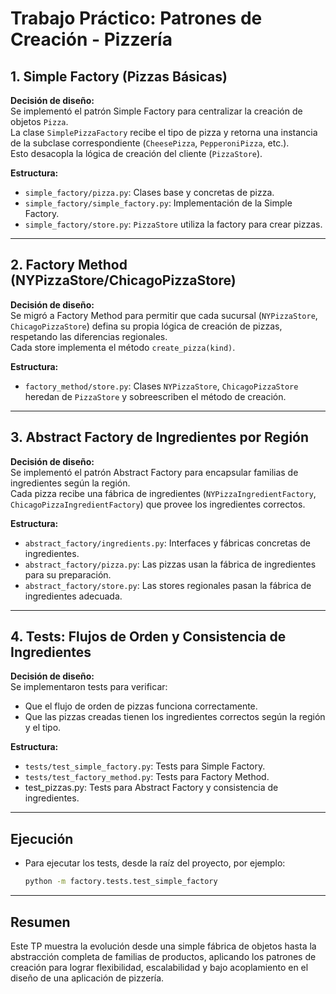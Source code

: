 # Trabajo Práctico: Patrones de Creación - Pizzería

## 1. Simple Factory (Pizzas Básicas)

**Decisión de diseño:**  
Se implementó el patrón Simple Factory para centralizar la creación de objetos `Pizza`.  
La clase `SimplePizzaFactory` recibe el tipo de pizza y retorna una instancia de la subclase correspondiente (`CheesePizza`, `PepperoniPizza`, etc.).  
Esto desacopla la lógica de creación del cliente (`PizzaStore`).

**Estructura:**
- `simple_factory/pizza.py`: Clases base y concretas de pizza.
- `simple_factory/simple_factory.py`: Implementación de la Simple Factory.
- `simple_factory/store.py`: `PizzaStore` utiliza la factory para crear pizzas.

---

## 2. Factory Method (NYPizzaStore/ChicagoPizzaStore)

**Decisión de diseño:**  
Se migró a Factory Method para permitir que cada sucursal (`NYPizzaStore`, `ChicagoPizzaStore`) defina su propia lógica de creación de pizzas, respetando las diferencias regionales.  
Cada store implementa el método `create_pizza(kind)`.

**Estructura:**
- `factory_method/store.py`: Clases `NYPizzaStore`, `ChicagoPizzaStore` heredan de `PizzaStore` y sobreescriben el método de creación.

---

## 3. Abstract Factory de Ingredientes por Región

**Decisión de diseño:**  
Se implementó el patrón Abstract Factory para encapsular familias de ingredientes según la región.  
Cada pizza recibe una fábrica de ingredientes (`NYPizzaIngredientFactory`, `ChicagoPizzaIngredientFactory`) que provee los ingredientes correctos.

**Estructura:**
- `abstract_factory/ingredients.py`: Interfaces y fábricas concretas de ingredientes.
- `abstract_factory/pizza.py`: Las pizzas usan la fábrica de ingredientes para su preparación.
- `abstract_factory/store.py`: Las stores regionales pasan la fábrica de ingredientes adecuada.

---

## 4. Tests: Flujos de Orden y Consistencia de Ingredientes

**Decisión de diseño:**  
Se implementaron tests para verificar:
- Que el flujo de orden de pizzas funciona correctamente.
- Que las pizzas creadas tienen los ingredientes correctos según la región y el tipo.

**Estructura:**
- `tests/test_simple_factory.py`: Tests para Simple Factory.
- `tests/test_factory_method.py`: Tests para Factory Method.
- test_pizzas.py: Tests para Abstract Factory y consistencia de ingredientes.

---

## Ejecución

- Para ejecutar los tests, desde la raíz del proyecto, por ejemplo:
  ```sh
  python -m factory.tests.test_simple_factory
  ```

---

## Resumen

Este TP muestra la evolución desde una simple fábrica de objetos hasta la abstracción completa de familias de productos, aplicando los patrones de creación para lograr flexibilidad, escalabilidad y bajo acoplamiento en el diseño de una aplicación de pizzería.